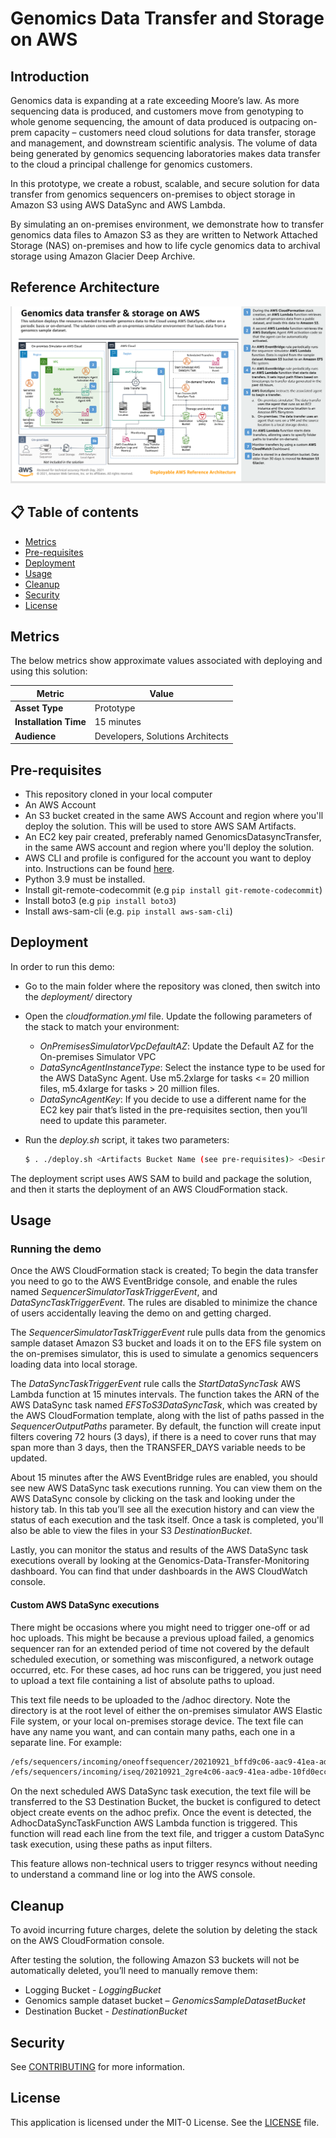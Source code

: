 # Genomics Data Transfer and Storage on AWS

## Introduction
Genomics data is expanding at a rate exceeding Moore’s law. As more sequencing data is produced, and customers move from genotyping to whole genome sequencing, the amount of data produced is outpacing on-prem capacity – customers need cloud solutions for data transfer, storage and management, and downstream scientific analysis. The volume of data
being generated by genomics sequencing laboratories makes data transfer to the cloud a principal challenge for genomics customers.

In this prototype, we create a robust, scalable, and secure solution for data transfer from genomics sequencers on-premises to object storage in Amazon S3 using AWS DataSync and AWS Lambda.

By simulating an on-premises environment, we demonstrate how to transfer genomics data files to Amazon S3 as they are written to Network Attached Storage (NAS) on-premises and how to life cycle genomics data to archival storage using Amazon Glacier Deep Archive.
## Reference Architecture

![Architecture](./assets/images/gendatatrans.PNG)

## 📋 Table of contents

 - [Metrics](#metrics)
 - [Pre-requisites](#pre-requisites)
 - [Deployment](#deployment)
 - [Usage](#usage)
 - [Cleanup](#cleanup)
 - [Security](#security)
 - [License](#license)

## Metrics

The below metrics show approximate values associated with deploying and using this solution:

Metric | Value
------ | ------
**Asset Type** | Prototype
**Installation Time** | 15 minutes
**Audience** | Developers, Solutions Architects

## Pre-requisites

- This repository cloned in your local computer
- An AWS Account
- An S3 bucket created in the same AWS Account and region where you'll deploy the solution. This will be used to store AWS SAM Artifacts.
- An EC2 key pair created, preferably named GenomicsDatasyncTransfer, in the same AWS account and region where you'll deploy the solution.
- AWS CLI and profile is configured for the account you want to deploy into. Instructions can be found [here](https://docs.aws.amazon.com/cli/latest/userguide/cli-chap-install.html).
- Python 3.9 must be installed.
- Install git-remote-codecommit (e.g ```pip install git-remote-codecommit```)
- Install boto3 (e.g ```pip install boto3```)
- Install aws-sam-cli (e.g. ```pip install aws-sam-cli```)

## Deployment

In order to run this demo: 
- Go to the main folder where the repository was cloned, then switch into the _deployment/_ directory
- Open the _cloudformation.yml_ file. Update the following parameters of the stack to match your environment:
    - _OnPremisesSimulatorVpcDefaultAZ_: Update the Default AZ for the On-premises Simulator VPC
    - _DataSyncAgentInstanceType_: Select the instance type to be used for the AWS DataSync Agent. Use m5.2xlarge for tasks <= 20 million files, m5.4xlarge for tasks > 20 million files.
    - _DataSyncAgentKey_: If you decide to use a different name for the EC2 key pair that’s listed in the pre-requisites section, then you’ll need to update this parameter.

- Run the _deploy.sh_ script, it takes two parameters:

    ```bash
    $ . ./deploy.sh <Artifacts Bucket Name (see pre-requisites)> <Desired CloudFormation Stack Name>
    ```

The deployment script uses AWS SAM to build and package the solution, and then it starts the deployment of an AWS CloudFormation stack.

## Usage

### Running the demo

Once the AWS CloudFormation stack is created; To begin the data transfer you need to go to the AWS EventBridge console, and enable the rules named _SequencerSimulatorTaskTriggerEvent_, and _DataSyncTaskTriggerEvent_. The rules are disabled to minimize the chance of users accidentally leaving the demo on and getting charged.

The _SequencerSimulatorTaskTriggerEvent_ rule pulls data from the genomics sample dataset Amazon S3 bucket and loads it on to the EFS file system on the on-premises simulator, this is used to simulate a genomics sequencers loading data into local storage.

The _DataSyncTaskTriggerEvent_ rule calls the _StartDataSyncTask_ AWS Lambda function at 15 minutes intervals. The function takes the ARN of the AWS DataSync task named _EFSToS3DataSyncTask_, which was created by the AWS CloudFormation template, along with the list of paths passed in the _SequencerOutputPaths_ parameter. By default, the function will create input filters covering 72 hours (3 days), if there is a need to cover runs that may span more than 3 days, then the TRANSFER_DAYS variable needs to be updated.

About 15 minutes after the AWS EventBridge rules are enabled, you should see new AWS DataSync task executions running. You can view them on the AWS DataSync console by clicking on the task and looking under the history tab. In this tab you’ll see all the execution history and can view the status of each execution and the task itself. Once a task is completed, you'll also be able to view the files in your S3 _DestinationBucket_. 

Lastly, you can monitor the status and results of the AWS DataSync task executions overall by looking at the Genomics-Data-Transfer-Monitoring dashboard. You can find that under dashboards in the AWS CloudWatch console.

#### Custom AWS DataSync executions
There might be occasions where you might need to trigger one-off or ad hoc uploads. This might be because a previous upload failed, a genomics sequencer ran for an extended period of time not covered by the default scheduled execution, or something was misconfigured, a network outage occurred, etc. For these cases, ad hoc runs can be triggered, you just need to upload a text file containing a list of absolute paths to upload.

This text file needs to be uploaded to the /adhoc directory. Note the directory is at the root level of either the on-premises simulator AWS Elastic File system, or your local on-premises storage device. The text file can have any name you want, and can  contain many paths, each one in a separate line. For example:

```bash
/efs/sequencers/incoming/oneoffsequencer/20210921_bffd9c06-aac9-41ea-adbe-10fd0ebb4c38/*
/efs/sequencers/incoming/iseq/20210921_2gre4c06-aac9-41ea-adbe-10fd0ecc3f21/*
```

On the next scheduled AWS DataSync task execution, the text file will be transferred to the S3 Destination Bucket, the bucket is configured to detect object create events on the adhoc prefix. Once the event is detected, the AdhocDataSyncTaskFunction AWS Lambda function is triggered. This function will read each line from the text file, and trigger a custom DataSync task execution, using these paths as input filters.

This feature allows non-technical users to trigger resyncs without needing to understand a command line or log into the AWS console.

## Cleanup

To avoid incurring future charges, delete the solution by deleting the stack on the AWS CloudFormation console.

After testing the solution, the following Amazon S3 buckets will not be automatically deleted, you’ll need to manually remove them:
- Logging Bucket - _LoggingBucket_
- Genomics sample dataset bucket – _GenomicsSampleDatasetBucket_
- Destination Bucket - _DestinationBucket_

## Security

See [CONTRIBUTING](CONTRIBUTING.md#security-issue-notifications) for more information.

## License

This application is licensed under the MIT-0 License. See the [LICENSE](LICENSE) file.
